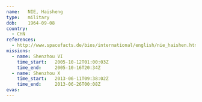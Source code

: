 ```yaml
---
name:	NIE, Haisheng
type:	military
dob:	1964-09-08
country:
  - CHN
references:
  - http://www.spacefacts.de/bios/international/english/nie_haishen.htm
missions:
  - name: Shenzhou VI
    time_start:   2005-10-12T01:00:03Z
    time_end:     2005-10-16T20:34Z
  - name: Shenzhou X
    time_start:   2013-06-11T09:38:02Z
    time_end:     2013-06-26T00:08Z
evas:
---
```

